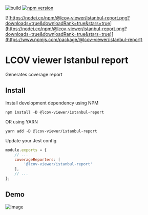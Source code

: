 ![build](https://github.com/eugenezinovyev/lcov-viewer/actions/workflows/main.yml/badge.svg) [![npm version](https://badge.fury.io/js/@lcov-viewer%2Fistanbul-report.svg)](https://badge.fury.io/js/@lcov-viewer/istanbul-report)

[![https://nodei.co/npm/@lcov-viewer/istanbul-report.png?downloads=true&downloadRank=true&stars=true](https://nodei.co/npm/@lcov-viewer/istanbul-report.png?downloads=true&downloadRank=true&stars=true)](https://www.npmjs.com/package/@lcov-viewer/istanbul-report)
# LCOV viewer Istanbul report

Generates coverage report 

## Install

Install development dependency using NPM
```
npm install -D @lcov-viewer/istanbul-report
```
OR using YARN
```
yarn add -D @lcov-viewer/istanbul-report
```
Update your Jest config
```js
module.exports = {
    // ...
    coverageReporters: [
        '@lcov-viewer/istanbul-report'
    ],
    // ...
};
```

## Demo
![image](https://user-images.githubusercontent.com/1678896/138568915-ed3d5afb-c1a8-4a9a-a986-2d23a0ae447f.png)
